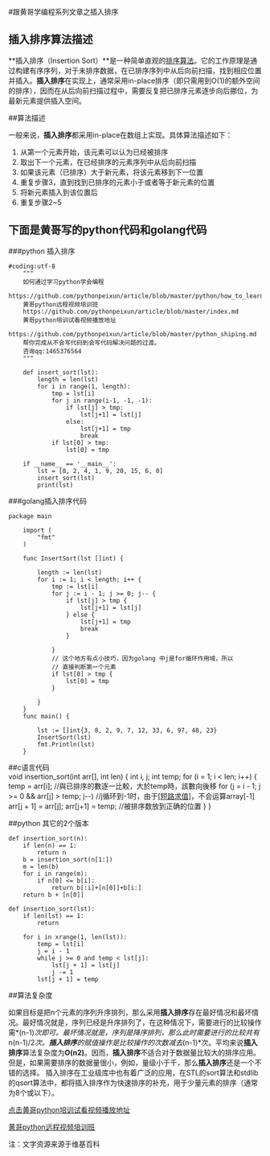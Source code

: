 #跟黄哥学编程系列文章之插入排序

## 插入排序算法描述

**插入排序（Insertion Sort）**是一种简单直观的[排序算法](https://zh.wikipedia.org/wiki/%E6%8E%92%E5%BA%8F%E7%AE%97%E6%B3%95)。它的工作原理是通过构建有序序列，对于未排序数据，在已排序序列中从后向前扫描，找到相应位置并插入。**插入排序**在实现上，通常采用in-place排序（即只需用到O(1)的额外空间的排序），因而在从后向前扫描过程中，需要反复把已排序元素逐步向后挪位，为最新元素提供插入空间。

##算法描述

一般来说，**插入排序**都采用in-place在数组上实现。具体算法描述如下：

1. 从第一个元素开始，该元素可以认为已经被排序
2. 取出下一个元素，在已经排序的元素序列中从后向前扫描
3. 如果该元素（已排序）大于新元素，将该元素移到下一位置
4. 重复步骤3，直到找到已排序的元素小于或者等于新元素的位置
5. 将新元素插入到该位置后
6. 重复步骤2~5

## 下面是黄哥写的python代码和golang代码

###python 插入排序

    #coding:utf-8
        """
        如何通过学习python学会编程
        https://github.com/pythonpeixun/article/blob/master/python/how_to_learn_python.md
        黄哥python远程视频培训班
        https://github.com/pythonpeixun/article/blob/master/index.md
        黄哥python培训试看视频播放地址
        https://github.com/pythonpeixun/article/blob/master/python_shiping.md
        帮你完成从不会写代码到会写代码解决问题的过渡。
        咨询qq:1465376564
        """

        def insert_sort(lst):
            length = len(lst)
            for i in range(1, length):
                tmp = lst[i]
                for j in range(i-1, -1, -1):
                    if lst[j] > tmp:
                        lst[j+1] = lst[j]
                    else:
                        lst[j+1] = tmp
                        break
                if lst[0] > tmp:
                    lst[0] = tmp

        if __name__ == '__main__':
            lst = [8, 2, 4, 1, 9, 20, 15, 6, 0]
            insert_sort(lst)
            print(lst)


###golang插入排序代码    

    package main

        import (
        	"fmt"
        )

        func InsertSort(lst []int) {

        	length := len(lst)
        	for i := 1; i < length; i++ {
        		tmp := lst[i]
        		for j := i - 1; j >= 0; j-- {
        			if lst[j] > tmp {
        				lst[j+1] = lst[j]
        			} else {
        				lst[j+1] = tmp
        				break
        			}

        		}
        		// 这个地方有点小技巧，因为golang 中j是for循环作用域，所以
        		// 直接判断第一个元素
        		if lst[0] > tmp {
        			lst[0] = tmp
        		}

        	}
        }
        func main() {

        	lst := []int{3, 8, 2, 9, 7, 12, 33, 6, 97, 48, 23}
        	InsertSort(lst)
        	fmt.Println(lst)
        }

##c语言代码  
  void insertion_sort(int arr[], int len) {
  	int i, j;
  	int temp;
  	for (i = 1; i < len; i++) {
  		temp = arr[i]; //與已排序的數逐一比較，大於temp時，該數向後移
  		for (j = i - 1; j >= 0 && arr[j] > temp; j--) //j循环到-1时，由于[[短路求值]](http://zh.wikipedia.org/wiki/短路求值)，不会运算array[-1]
  			arr[j + 1] = arr[j];
  		arr[j+1] = temp; //被排序数放到正确的位置
  	}
  }

##python 其它的2个版本    

    def insertion_sort(n):
        if len(n) == 1:
            return n
        b = insertion_sort(n[1:])
        m = len(b)
        for i in range(m):
            if n[0] <= b[i]:
                return b[:i]+[n[0]]+b[i:]
        return b + [n[0]]

    def insertion_sort(lst):
        if len(lst) == 1:
            return

        for i in xrange(1, len(lst)):
            temp = lst[i]
            j = i - 1
            while j >= 0 and temp < lst[j]:
                lst[j + 1] = lst[j]
                j -= 1
            lst[j + 1] = temp
##算法复杂度

如果目标是把n个元素的序列升序排列，那么采用**插入排序**存在最好情况和最坏情况。最好情况就是，序列已经是升序排列了，在这种情况下，需要进行的比较操作需*(n-1)*次即可。最坏情况就是，序列是降序排列，那么此时需要进行的比较共有*n(n-1)/2*次。**插入排序**的赋值操作是比较操作的次数减去*(n-1)*次。平均来说**插入排序**算法复杂度为**O(n2)**。因而，**插入排序**不适合对于数据量比较大的排序应用。但是，如果需要排序的数据量很小，例如，量级小于千，那么**插入排序**还是一个不错的选择。 插入排序在工业级库中也有着广泛的应用，在STL的sort算法和stdlib的qsort算法中，都将插入排序作为快速排序的补充，用于少量元素的排序（通常为8个或以下）。

[点击黄哥python培训试看视频播放地址](https://github.com/pythonpeixun/article/blob/master/python_shiping.md)

[黄哥python远程视频培训班](https://github.com/pythonpeixun/article/blob/master/index.md)

注：文字资源来源于维基百科
